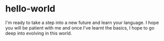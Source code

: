 # hello-world
I'm ready to take a step into a new future and learn your language.  I hope you will be patient with me and once I've learnt the basics, I hope to go deep into evolving in this world.
